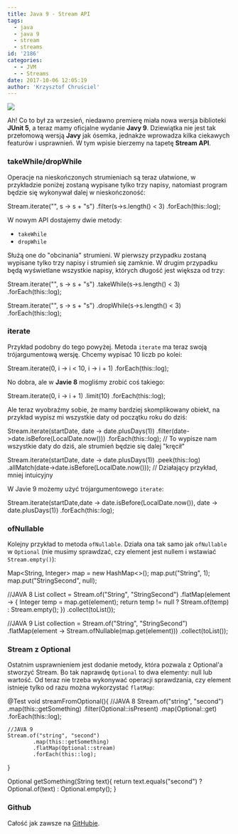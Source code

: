 ```yaml
---
title: Java 9 - Stream API
tags:
  - java
  - java 9
  - stream
  - streams
id: '2186'
categories:
  - - JVM
  - - Streams
date: 2017-10-06 12:05:19
author: 'Krzysztof Chruściel'
---
```


[![](http://codecouple.pl/wp-content/uploads/2017/02/java-logo.png)](http://codecouple.pl/wp-content/uploads/2017/02/java-logo.png)

Ah! Co to był za wrzesień, niedawno premierę miała nowa wersja biblioteki **JUnit 5**, a teraz mamy oficjalne wydanie **Javy 9**. Dziewiątka nie jest tak przełomową wersją **Javy** jak ósemka, jednakże wprowadza kilka ciekawych featurów i usprawnień. W tym wpisie bierzemy na tapetę **Stream API**.
<!-- more -->
### takeWhile/dropWhile

Operacje na nieskończonych strumieniach są teraz ułatwione, w przykładzie poniżej zostaną wypisane tylko trzy napisy, natomiast program będzie się wykonywał dalej w nieskończoność:

Stream.iterate("", s -> s + "s") 
        .filter(s->s.length() < 3) 
        .forEach(this::log);

W nowym API dostajemy dwie metody:

*   `takeWhile`
*   `dropWhile`

Służą one do "obcinania" strumieni. W pierwszy przypadku zostaną wypisane tylko trzy napisy i strumień się zamknie. W drugim przypadku będą wyświetlane wszystkie napisy, których długość jest większa od trzy:

Stream.iterate("", s -> s + "s") 
        .takeWhile(s->s.length() < 3) 
        .forEach(this::log);

Stream.iterate("", s -> s + "s")
        .dropWhile(s->s.length() < 3)
        .forEach(this::log);

### iterate

Przykład podobny do tego powyżej. Metoda `iterate` ma teraz swoją trójargumentową wersję. Chcemy wypisać 10 liczb po kolei:

Stream.iterate(0, i -> i < 10, i -> i + 1)
        .forEach(this::log);

No dobra, ale w **Javie 8** mogliśmy zrobić coś takiego:

Stream.iterate(0, i -> i + 1) 
        .limit(10)
        .forEach(this::log);

Ale teraz wyobraźmy sobie, że mamy bardziej skomplikowany obiekt, na przykład wypisz mi wszystkie daty od początku roku do dziś:

Stream.iterate(startDate, date -> date.plusDays(1))
        .filter(date->date.isBefore(LocalDate.now()))
        .forEach(this::log); // To wypisze nam wszystkie daty do dziś, ale strumień będzie się dalej "kręcił"

Stream.iterate(startDate, date -> date.plusDays(1))
        .peek(this::log)
        .allMatch(date->date.isBefore(LocalDate.now())); // Działający przykład, mniej intuicyjny

W Javie 9 możemy użyć trójargumentowego `iterate`:

Stream.iterate(startDate,date -> date.isBefore(LocalDate.now()),  date -> date.plusDays(1))
        .forEach(this::log);

### ofNullable

Kolejny przykład to metoda `ofNullable`. Działa ona tak samo jak `ofNullable` w `Optional` (nie musimy sprawdzać, czy element jest nullem i wstawiać `Stream.empty()`):

Map<String, Integer> map = new HashMap<>();
map.put("String", 1);
map.put("StringSecond", null);

//JAVA 8
List<Integer> collect = Stream.of("String", "StringSecond")
        .flatMap(element -> {
            Integer temp = map.get(element);
            return temp != null ? Stream.of(temp) : Stream.empty();
        })
        .collect(toList());

//JAVA 9
List<Integer> collection = Stream.of("String", "StringSecond")
        .flatMap(element -> Stream.ofNullable(map.get(element)))
        .collect(toList());

### Stream z Optional

Ostatnim usprawnieniem jest dodanie metody, która pozwala z Optional'a stworzyć Stream. Bo tak naprawdę `Optional` to dwa elementy: null lub wartość. Od teraz nie trzeba wykonywać operacji sprawdzania, czy element istnieje tylko od razu można wykorzystać `flatMap`:

@Test
void streamFromOptional(){
    //JAVA 8
    Stream.of("string", "second")
            .map(this::getSomething)
            .filter(Optional::isPresent)
            .map(Optional::get)
            .forEach(this::log);

    //JAVA 9
    Stream.of("string", "second")
            .map(this::getSomething)
            .flatMap(Optional::stream)
            .forEach(this::log);
}

Optional<String> getSomething(String text){
    return text.equals("second") ? Optional.of(text)  : Optional.empty();
}

### Github

Całość jak zawsze na [GitHubie](https://github.com/kchrusciel/CodeCouple/tree/master/UpdatedStreamAPI).